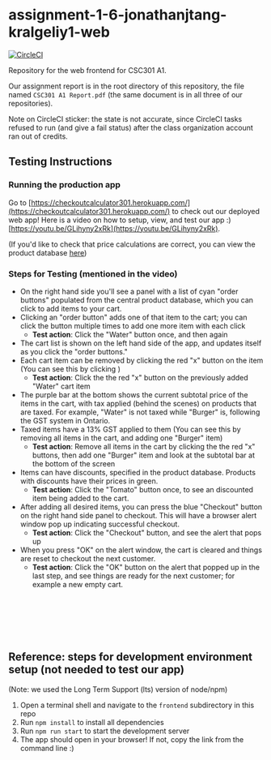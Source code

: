 # assignment-1-6-jonathanjtang-kralgeliy1-web

[![CircleCI](https://circleci.com/gh/csc301-fall-2020/assignment-1-6-jonathanjtang-kralgeliy1-web.svg?style=shield&circle-token=ee27cbce38ad4ad51daf54c12993ce4cb3a7d082)](https://app.circleci.com/pipelines/github/csc301-fall-2020/assignment-1-6-jonathanjtang-kralgeliy1-web)

Repository for the web frontend for CSC301 A1.

Our assignment report is in the root directory of this repository, the file named `CSC301 A1 Report.pdf` (the same document is in all three of our repositories).

Note on CircleCI sticker: the state is not accurate, since CircleCI tasks refused to run (and give a fail status) after the class organization account ran out of credits.

## Testing Instructions

### Running the production app
Go to [https://checkoutcalculator301.herokuapp.com/](https://checkoutcalculator301.herokuapp.com/) to check out our deployed web app! Here is a video on how to setup, view, and test our app :) [https://youtu.be/GLihyny2xRk](https://youtu.be/GLihyny2xRk).

(If you'd like to check that price calculations are correct, you can view the product database [here](https://checkoutcalculator301.herokuapp.com/api/product-database))

### Steps for Testing (mentioned in the video)
- On the right hand side you'll see a panel with a list of cyan "order buttons" populated from the central product database, which you can click to add items to your cart.
- Clicking an "order button" adds one of that item to the cart; you can click the button multiple times to add one more item with each click
  - **Test action**: Click the "Water" button once, and then again
- The cart list is shown on the left hand side of the app, and updates itself as you click the "order buttons."
- Each cart item can be removed by clicking the red "x" button on the item (You can see this by clicking )
  - **Test action**: Click the the red "x" button on the previously added "Water" cart item
- The purple bar at the bottom shows the current subtotal price of the items in the cart, with tax applied (behind the scenes) on products that are taxed. For example, "Water" is not taxed while "Burger" is, following the GST system in Ontario.
- Taxed items have a 13% GST applied to them (You can see this by removing all items in the cart, and adding one "Burger" item)
  - **Test action**: Remove all items in the cart by clicking the the red "x" buttons, then add one "Burger" item and look at the subtotal bar at the bottom of the screen
- Items can have discounts, specified in the product database. Products with discounts have their prices in green.
  - **Test action**: Click the "Tomato" button once, to see an discounted item being added to the cart.
- After adding all desired items, you can press the blue "Checkout" button on the right hand side panel to checkout. This will have a browser alert window pop up indicating successful checkout.
  - **Test action**: Click the "Checkout" button, and see the alert that pops up
- When you press "OK" on the alert window, the cart is cleared and things are reset to checkout the next customer.
  - **Test action**: Click the "OK" button on the alert that popped up in the last step, and see things are ready for the next customer; for example a new empty cart.

&nbsp;

&nbsp;

&nbsp;

## Reference: steps for development environment setup (not needed to test our app)
(Note: we used the Long Term Support (lts) version of node/npm)
1. Open a terminal shell and navigate to the `frontend` subdirectory in this repo
2. Run `npm install` to install all dependencies
3. Run `npm run start` to start the development server
4. The app should open in your browser! If not, copy the link from the command line :)
